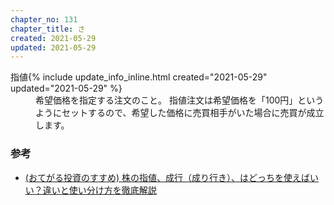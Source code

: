```yaml
---
chapter_no: 131
chapter_title: さ
created: 2021-05-29
updated: 2021-05-29
---
```

<dl>
  <dt><a name="指値">指値</a>{% include update_info_inline.html created="2021-05-29" updated="2021-05-29" %}</dt>
  <dd markdown="span">希望価格を指定する注文のこと。  
指値注文は希望価格を「100円」というようにセットするので、希望した価格に売買相手がいた場合に売買が成立します。</dd>
</dl>

### 参考
- [(おてがる投資のすすめ) 株の指値、成行（成り行き）、はどっちを使えばいい？違いと使い分け方を徹底解説](https://lightningshift.com/market-limit-order/)